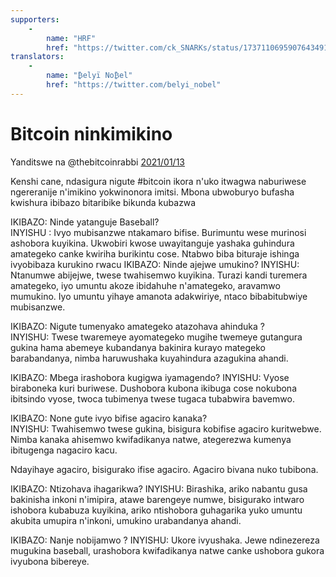 ```yaml
---
supporters: 
    - 
        name: "HRF"
        href: "https://twitter.com/ck_SNARKs/status/1737110695907643491"
translators: 
    - 
        name: "₿elyï No₿el"
        href: "https://twitter.com/belyi_nobel"
---
```


# Bitcoin ninkimikino
Yanditswe na @thebitcoinrabbi [2021/01/13](https://twitter.com/thebitcoinrabbi/status/1349445548500262916)

<LanguageDropdown/>

Kenshi cane, ndasigura nigute #bitcoin ikora n'uko itwagwa naburiwese ngereranije n'imikino yokwinonora imitsi. Mbona ubwoburyo bufasha kwishura ibibazo bitaribike bikunda kubazwa

IKIBAZO: Ninde yatanguje Baseball?   
INYISHU : Ivyo mubisanzwe ntakamaro bifise. Burimuntu wese murinosi ashobora kuyikina. Ukwobiri kwose uwayitanguje yashaka guhindura amategeko canke kwiriha burikintu cose. Ntabwo biba bituraje ishinga ivyobibaza kurukino rwacu
IKIBAZO: Ninde ajejwe umukino?                      INYISHU: Ntanumwe abijejwe, twese twahisemwo kuyikina. Turazi kandi turemera amategeko, iyo umuntu akoze ibidahuhe n'amategeko, aravamwo mumukino. Iyo umuntu yihaye amanota adakwiriye, ntaco bibabitubwiye mubisanzwe.

IKIBAZO: Nigute tumenyako amategeko atazohava ahinduka ?                       
INYISHU: Twese twaremeye ayomategeko mugihe twemeye gutangura gukina hama abemeye kubandanya bakinira kurayo mategeko barabandanya, nimba haruwushaka kuyahindura azagukina ahandi.

IKIBAZO: Mbega irashobora kugigwa iyamagendo?                                                 INYISHU: Vyose biraboneka kuri buriwese. Dushobora kubona ikibuga cose nokubona ibitsindo vyose, twoca tubimenya twese tugaca tubabwira bavemwo.

IKIBAZO: None gute ivyo bifise agaciro kanaka?   
INYISHU: Twahisemwo twese gukina, bisigura kobifise agaciro kuritwebwe. Nimba kanaka ahisemwo kwifadikanya natwe, ategerezwa kumenya ibitugenga nagaciro kacu.

Ndayihaye agaciro, bisigurako ifise agaciro. Agaciro bivana nuko tubibona.

IKIBAZO: Ntizohava ihagarikwa?                         INYISHU: Birashika, ariko nabantu gusa bakinisha inkoni n'imipira, atawe barengeye numwe, bisigurako intwaro ishobora kubabuza kuyikina, ariko ntishobora guhagarika yuko umuntu akubita umupira n'inkoni, umukino urabandanya ahandi.

IKIBAZO: Nanje nobijamwo ?                              INYISHU: Ukore ivyushaka. Jewe ndinezereza mugukina baseball, urashobora kwifadikanya natwe canke ushobora gukora ivyubona bibereye.

